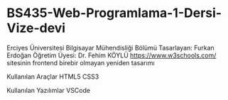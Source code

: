 # BS435-Web-Programlama-1-Dersi-Vize-devi
Erciyes Üniversitesi Bilgisayar Mühendisliği Bölümü
Tasarlayan: Furkan Erdoğan Öğretim Üyesi: Dr. Fehim KÖYLÜ
https://www.w3schools.com/ sitesinin frontend birebir olmayan yeniden tasarımı

Kullanılan Araçlar
HTML5
CSS3

Kullanılan Yazılımlar
VSCode
